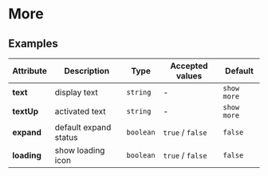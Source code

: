 # More

## Examples

<ex-code name="ex-more-basic"/></ex-code>

<ex-code name="ex-more-default"/></ex-code>

<ex-code name="ex-more-loading"/></ex-code>

<ex-footer edit-link="https://github.com/zeit-ui/vue/edit/master/docs/en-us/components/more.md">

| Attribute | Description | Type | Accepted values | Default
| ---------- | ---------- | ---- |  -------------- | ------ |
| **text** | display text | `string` | - | `show more` |
| **textUp** | activated text  | `string` | - | `show more` |
| **expand** | default expand status | `boolean` | `true` / `false` | `false` |
| **loading** | show loading icon | `boolean` | `true` / `false` | `false` |

</ex-footer>
